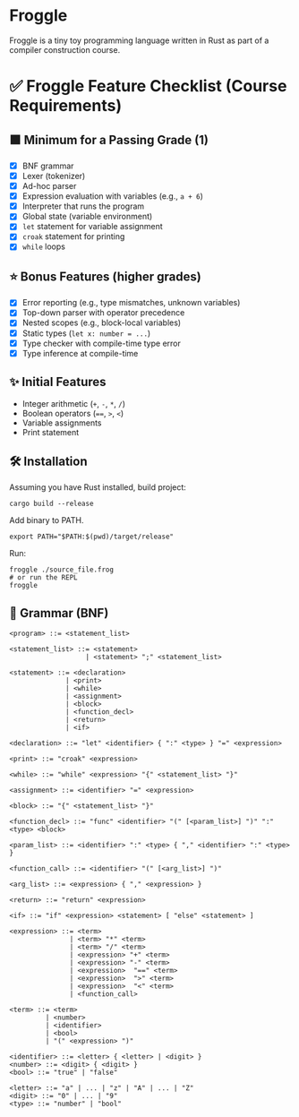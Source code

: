 # Froggle

Froggle is a tiny toy programming language written in Rust as part of a compiler construction course.


# ✅ Froggle Feature Checklist (Course Requirements)

## 🟩 Minimum for a Passing Grade (1)

- [x] BNF grammar
- [x] Lexer (tokenizer)
- [x] Ad-hoc parser
- [x] Expression evaluation with variables (e.g., `a + 6`)
- [x] Interpreter that runs the program
- [x] Global state (variable environment)
- [x] `let` statement for variable assignment
- [x] `croak` statement for printing
- [x] `while` loops

## ⭐️ Bonus Features (higher grades)

- [x] Error reporting (e.g., type mismatches, unknown variables)
- [x] Top-down parser with operator precedence
- [x] Nested scopes (e.g., block-local variables)
- [x] Static types (`let x: number = ...`)
- [x] Type checker with compile-time type error
- [x] Type inference at compile-time

## ✨ Initial Features

- Integer arithmetic (`+`, `-`, `*`, `/`)
- Boolean operators (`==`, `>`, `<`)
- Variable assignments
- Print statement

## 🛠️ Installation
Assuming you have Rust installed, build project: 
```shell
cargo build --release
```

Add binary to PATH.
```shell
export PATH="$PATH:$(pwd)/target/release"
```
Run:
```shell
froggle ./source_file.frog
# or run the REPL
froggle
```

## 🔣 Grammar (BNF)

```bnf
<program> ::= <statement_list>

<statement_list> ::= <statement>
                   | <statement> ";" <statement_list>

<statement> ::= <declaration>
              | <print>
              | <while>
              | <assignment>
              | <block>
              | <function_decl>
              | <return>
              | <if>

<declaration> ::= "let" <identifier> { ":" <type> } "=" <expression>

<print> ::= "croak" <expression>

<while> ::= "while" <expression> "{" <statement_list> "}"

<assignment> ::= <identifier> "=" <expression>

<block> ::= "{" <statement_list> "}"

<function_decl> ::= "func" <identifier> "(" [<param_list>] ")" ":" <type> <block>

<param_list> ::= <identifier> ":" <type> { "," <identifier> ":" <type> }

<function_call> ::= <identifier> "(" [<arg_list>] ")"

<arg_list> ::= <expression> { "," <expression> }

<return> ::= "return" <expression>

<if> ::= "if" <expression> <statement> [ "else" <statement> ]

<expression> ::= <term>
               | <term> "*" <term>
               | <term> "/" <term>
               | <expression> "+" <term>
               | <expression> "-" <term>
               | <expression>  "==" <term>
               | <expression>  ">" <term>
               | <expression>  "<" <term>
               | <function_call>               

<term> ::= <term>
         | <number>
         | <identifier>
         | <bool>
         | "(" <expression> ")"

<identifier> ::= <letter> { <letter> | <digit> }
<number> ::= <digit> { <digit> }
<bool> ::= "true" | "false"

<letter> ::= "a" | ... | "z" | "A" | ... | "Z"
<digit> ::= "0" | ... | "9"
<type> ::= "number" | "bool"
```